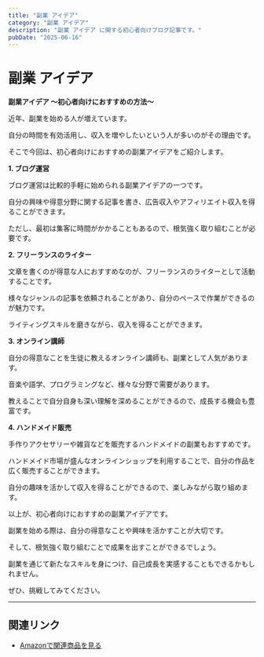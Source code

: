 ```yaml
---
title: "副業 アイデア"
category: "副業 アイデア"
description: "副業 アイデア に関する初心者向けブログ記事です。"
pubDate: "2025-06-16"
---
```


# 副業 アイデア

**副業アイデア ～初心者向けにおすすめの方法～**

近年、副業を始める人が増えています。

自分の時間を有効活用し、収入を増やしたいという人が多いのがその理由です。

そこで今回は、初心者向けにおすすめの副業アイデアをご紹介します。



**1. ブログ運営**

ブログ運営は比較的手軽に始められる副業アイデアの一つです。

自分の興味や得意分野に関する記事を書き、広告収入やアフィリエイト収入を得ることができます。

ただし、最初は集客に時間がかかることもあるので、根気強く取り組むことが必要です。



**2. フリーランスのライター**

文章を書くのが得意な人におすすめなのが、フリーランスのライターとして活動することです。

様々なジャンルの記事を依頼されることがあり、自分のペースで作業ができるのが魅力です。

ライティングスキルを磨きながら、収入を得ることができます。



**3. オンライン講師**

自分の得意なことを生徒に教えるオンライン講師も、副業として人気があります。

音楽や語学、プログラミングなど、様々な分野で需要があります。

教えることで自分自身も深い理解を深めることができるので、成長する機会も豊富です。



**4. ハンドメイド販売**

手作りアクセサリーや雑貨などを販売するハンドメイドの副業もおすすめです。

ハンドメイド市場が盛んなオンラインショップを利用することで、自分の作品を広く販売することができます。

自分の趣味を活かして収入を得ることができるので、楽しみながら取り組めます。



以上が、初心者向けにおすすめの副業アイデアです。

副業を始める際は、自分の得意なことや興味を活かすことが大切です。

そして、根気強く取り組むことで成果を出すことができるでしょう。

副業を通じて新たなスキルを身につけ、自己成長を実感することもできるかもしれません。

ぜひ、挑戦してみてください。



---

## 関連リンク

- [Amazonで関連商品を見る](https://www.amazon.co.jp/s?k=%E5%89%AF%E6%A5%AD+%E3%82%A2%E3%82%A4%E3%83%87%E3%82%A2&tag=autowritehubai-22)
